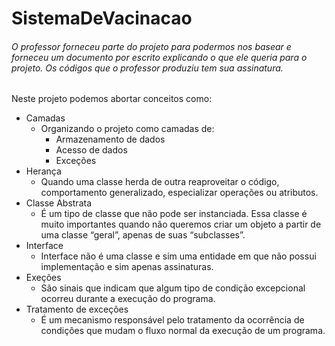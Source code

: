 # SistemaDeVacinacao

###### O professor forneceu parte do projeto para podermos nos basear e forneceu um documento por escrito explicando o que ele queria para o projeto. Os códigos que o professor produziu tem sua assinatura.

Neste projeto podemos abortar conceitos como: 
* Camadas
  - Organizando o projeto como camadas de:
    * Armazenamento de dados
    * Acesso de dados
    * Exceções
* Herança
  - Quando uma classe herda de outra reaproveitar o código, comportamento generalizado, especializar operações ou atributos.
* Classe Abstrata
  - É um tipo de classe que não pode ser instanciada. Essa classe é muito importantes quando não queremos criar um objeto a partir de uma classe “geral”, apenas de suas “subclasses”.
* Interface
  - Interface não é uma classe e sim uma entidade em que não possui implementação e sim apenas assinaturas.
* Exeções
  - São sinais que indicam que algum tipo de condição excepcional ocorreu durante a execução do programa.
* Tratamento de exceções
  - É um mecanismo responsável pelo tratamento da ocorrência de condições que mudam o fluxo normal da execução de um programa.
